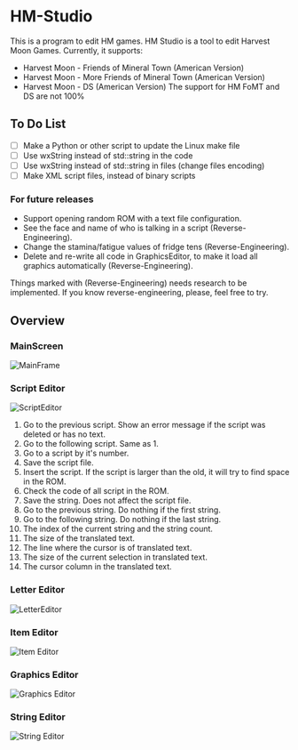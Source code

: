 # HM-Studio
This is a program to edit HM games.
HM Studio is a tool to edit Harvest Moon Games. Currently, it supports:
* Harvest Moon - Friends of Mineral Town (American Version)
* Harvest Moon - More Friends of Mineral Town (American Version)
* Harvest Moon -  DS (American Version)
The support for HM FoMT and DS are not 100%

## To Do List

- [ ] Make a Python or other script to update the Linux make file
- [ ] Use wxString instead of std::string in the code
- [ ] Use wxString instead of std::string in files (change files encoding)
- [ ] Make XML script files, instead of binary scripts

### For future releases

* Support opening random ROM with a text file configuration.
* See the face and name of who is talking in a script (Reverse-Engineering).
* Change the stamina/fatigue values of fridge tens (Reverse-Engineering).
* Delete and re-write all code in GraphicsEditor, to make it load all graphics automatically (Reverse-Engineering).

Things marked with (Reverse-Engineering) needs research to be implemented. If you know reverse-engineering, please, feel free to try.

## Overview

### MainScreen

![MainFrame](https://i.imgur.com/eDt199e.png)

### Script Editor

![ScriptEditor](https://i.imgur.com/CdJ9Rr1.png)

1. Go to the previous script. Show an error message if the script was deleted or has no text.
1. Go to the following script. Same as 1.
1. Go to a script by it's number.
1. Save the script file.
1. Insert the script. If the script is larger than the old, it will try to find space in the ROM.
1. Check the code of all script in the ROM.
1. Save the string. Does not affect the script file.
1. Go to the previous string. Do nothing if the first string.
1. Go to the following string. Do nothing if the last string.
1. The index of the current string and the string count.
1. The size of the translated text.
1. The line where the cursor is of translated text.
1. The size of the current selection in translated text.
1. The cursor column in the translated text.

### Letter Editor

![LetterEditor](https://i.imgur.com/keyDPDA.png)

### Item Editor

![Item Editor](https://i.imgur.com/MNWAw5z.png)

### Graphics Editor

![Graphics Editor](https://i.imgur.com/R24rOVg.png)

### String Editor

![String Editor](https://i.imgur.com/4xeOuF8.png)
